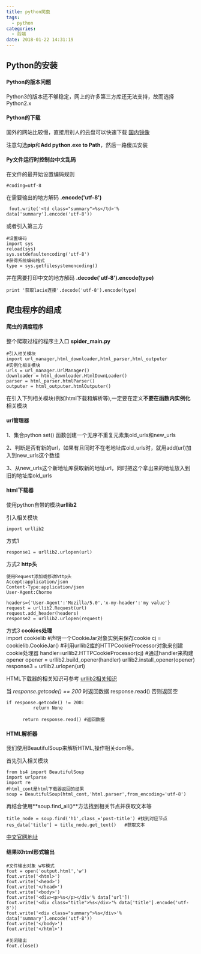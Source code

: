 ```yaml
---
title: python爬虫
tags:
  - python
categories:
  - 后端
date: 2018-01-22 14:31:19
---
```


## Python的安装

#### Python的版本问题

Python3的版本还不够稳定，网上的许多第三方库还无法支持，故而选择Python2.x


#### Python的下载

 国外的网站比较慢，直接用别人的云盘可以快速下载 [国内镜像](https://pan.baidu.com/s/1kU5OCOB#list/path=%2Fpub%2Fpython)

 注意勾选**pip**和**Add python.exe to Path**，然后一路傻瓜安装

#### Py文件运行时控制台中文乱码

在文件的最开始设置编码规则

    #coding=utf-8

在需要输出的地方解码 **.encode('utf-8')**     

     fout.write('<td class="summary">%s</td>'% data['summary'].encode('utf-8'))

或者引入第三方

    #设置编码  
    import sys 
    reload(sys)  
    sys.setdefaultencoding('utf-8')  
    #获得系统编码格式  
    type = sys.getfilesystemencoding() 

并在需要打印中文的地方解码 **.decode('utf-8').encode(type)**

    print '获取lacie连接'.decode('utf-8').encode(type)

## 爬虫程序的组成

#### 爬虫的调度程序

整个爬取过程的程序主入口 **spider_main.py**

    #引入相关模块 
    import url_manager,html_downloader,html_parser,html_outputer
    #实例化相关模块 
    urls = url_manager.UrlManager()
    downloader = html_downloader.HtmlDownLoader()
    parser = html_parser.htmlParser()
    outputer = html_outputer.htmlOutputer()

在引入下列相关模块(例如html下载和解析等),一定要在定义**不要在函数内实例化**相关模块

#### url管理器 

1、集合python set() 函数创建一个无序不重复元素集old_urls和new_urls

2、判断是否有新的url，如果有且同时不在老地址库old_urls时，就用add(url)加入到new_urls这个数组

3、从new_urls这个新地址库获取新的地址url，同时把这个拿出来的地址放入到旧的地址库old_urls

#### html下载器

使用python自带的模块**urllib2** 

引入相关模块

    import urllib2

方式1

    response1 = urllib2.urlopen(url)

方式2 **http头**

    使用Request添加或修改http头
    Accept:application/json
    Content-Type:application/json
    User-Agent:Chorme

    headers={'User-Agent':'Mozilla/5.0','x-my-header':'my value'}
    request = urllib2.Request(url)
    request.add_header(headers)
    response2 = urllib2.urlopen(request)

方式3 **cookies处理**    
    import cookielib
    #声明一个CookieJar对象实例来保存cookie
    cj = cookielib.CookieJar()
    #利用urllib2库的HTTPCookieProcessor对象来创建cookie处理器
    handler=urllib2.HTTPCookieProcessor(cj)
    #通过handler来构建opener
    opener = urllib2.build_opener(handler)
    urllib2.install_opener(opener)
    response3 = urllib2.urlopen(url)

HTML下载器的相关知识可参考 [urllib2相关知识](http://blog.csdn.net/pipisorry/article/details/47905781)

当 *response.getcode() == 200* 时返回数据 response.read() 否则返回空

    if response.getcode() != 200:
              return None

          return response.read() #返回数据

#### HTML解析器

我们使用BeautifulSoup来解析HTML,操作相关dom等。

首先引入相关模块

    from bs4 import BeautifulSoup
    import urlparse
    import re
    #html_cont是html下载器返回的结果
    soup = BeautifulSoup(html_cont,'html.parser',from_encoding='utf-8') 

再结合使用**soup.find_all()**方法找到相关节点并获取文本等

    title_node = soup.find('h1',class_='post-title') #找到对应节点
    res_data['title'] = title_node.get_text()   #获取文本

[中文官网地址](http://beautifulsoup.readthedocs.io/zh_CN/v4.4.0/)

#### 结果以html形式输出

    #文件输出对象 w写模式
    fout = open('output.html','w')  
    fout.write('<html>')
    fout.write('<head>')
    fout.write('</head>')
    fout.write('<body>')
    fout.write('<div><p>%s</p></div'% data['url'])
    fout.write('<div class="title">%s</div>'% data['title'].encode('utf-8'))
    fout.write('<div class="summary">%s</div>'% data['summary'].encode('utf-8'))
    fout.write('</body>')
    fout.write('</html>')

    #关闭输出
    fout.close()
